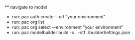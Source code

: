 
** navigate to model
- run: pac auth create --url "your environment"
- run: pac org list
- run: pac org select --environment "your environment"
- run: pac modelbuilder build -o . -stf .\builderSettings.json
